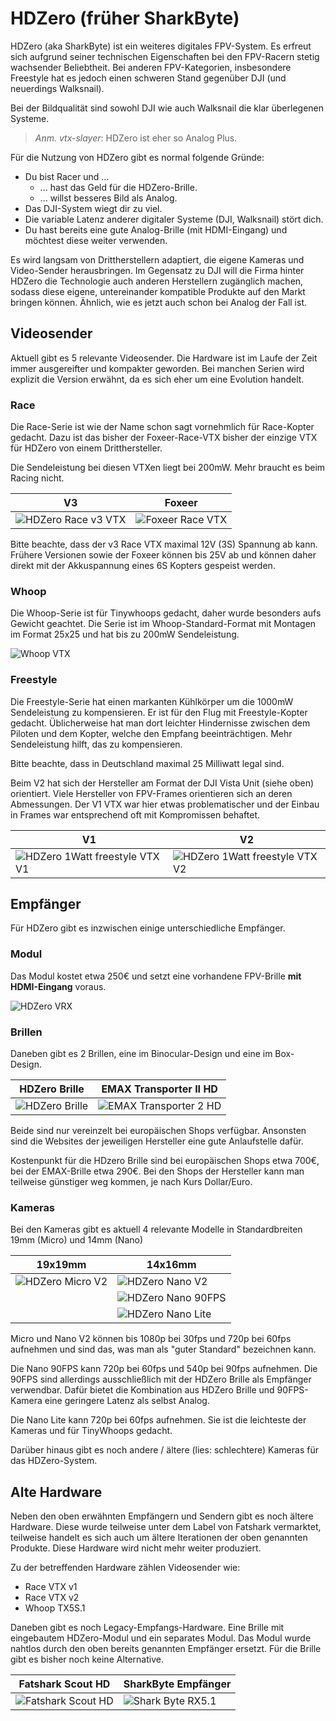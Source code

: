 # HDZero (früher SharkByte)

HDZero (aka SharkByte) ist ein weiteres digitales FPV-System. Es erfreut sich aufgrund seiner technischen Eigenschaften bei den FPV-Racern stetig wachsender Beliebtheit. Bei anderen FPV-Kategorien, insbesondere Freestyle hat es jedoch einen schweren Stand gegenüber DJI (und neuerdings Walksnail).

Bei der Bildqualität sind sowohl DJI wie auch Walksnail die klar überlegenen Systeme.

> *Anm. vtx-slayer*: HDZero ist eher so Analog Plus.

Für die Nutzung von HDZero gibt es normal folgende Gründe:

- Du bist Racer und ...
  - ... hast das Geld für die HDZero-Brille.
  - ... willst besseres Bild als Analog.
- Das DJI-System wiegt dir zu viel.
- Die variable Latenz anderer digitaler Systeme (DJI, Walksnail) stört dich.
- Du hast bereits eine gute Analog-Brille (mit HDMI-Eingang) und möchtest diese weiter verwenden.

Es wird langsam von Drittherstellern adaptiert, die eigene Kameras und Video-Sender herausbringen. Im Gegensatz zu DJI will die Firma hinter HDZero die Technologie auch anderen Herstellern zugänglich machen, sodass diese eigene, untereinander kompatible Produkte auf den Markt bringen können. Ähnlich, wie es jetzt auch schon bei Analog der Fall ist.

## Videosender

Aktuell gibt es 5 relevante Videosender. Die Hardware ist im Laufe der Zeit immer ausgereifter und kompakter geworden. Bei manchen Serien wird explizit die Version erwähnt, da es sich eher um eine Evolution handelt.

### Race

Die Race-Serie ist wie der Name schon sagt vornehmlich für Race-Kopter gedacht. Dazu ist das bisher der Foxeer-Race-VTX bisher der einzige VTX für HDZero von einem Dritthersteller.

Die Sendeleistung bei diesen VTXen liegt bei 200mW. Mehr braucht es beim Racing nicht.

| V3                                                          | Foxeer                                                     |
| ----------------------------------------------------------- | ---------------------------------------------------------- |
| ![HDZero Race v3 VTX](/img/divimath/hdzero_race_vtx_v3.png) | ![Foxeer Race VTX](/img/foxeer/foxeer_hdzero_race_vtx.png) |

Bitte beachte, dass der v3 Race VTX maximal 12V (3S) Spannung ab kann. Frühere Versionen sowie der Foxeer können bis 25V ab und können daher direkt mit der Akkuspannung eines 6S Kopters gespeist werden.

### Whoop

Die Whoop-Serie ist für Tinywhoops gedacht, daher wurde besonders aufs Gewicht geachtet. Die Serie ist im Whoop-Standard-Format mit Montagen im Format 25x25 und hat bis zu 200mW Sendeleistung.

![Whoop VTX](/img/divimath/hdzero_whoop_vtx_v2.png)

### Freestyle

Die Freestyle-Serie hat einen markanten Kühlkörper um die 1000mW Sendeleistung zu kompensieren. Er ist für den Flug mit Freestyle-Kopter gedacht. Üblicherweise hat man dort leichter Hindernisse zwischen dem Piloten und dem Kopter, welche den Empfang beeinträchtigen. Mehr Sendeleistung hilft, das zu kompensieren.

Bitte beachte, dass in Deutschland maximal 25 Milliwatt legal sind.

Beim V2 hat sich der Hersteller am Format der DJI Vista Unit (siehe oben) orientiert. Viele Hersteller von FPV-Frames orientieren sich an deren Abmessungen. Der V1 VTX war hier etwas problematischer und der Einbau in Frames war entsprechend oft mit Kompromissen behaftet.

| V1                                                                          | V2                                                                          |
| --------------------------------------------------------------------------- | --------------------------------------------------------------------------- |
| ![HDZero 1Watt freestyle VTX V1](/img/divimath/hdzero_freestyle_vtx_v1.png) | ![HDZero 1Watt freestyle VTX V2](/img/divimath/hdzero_freestyle_vtx_v2.png) |

## Empfänger

Für HDZero gibt es inzwischen einige unterschiedliche Empfänger.

### Modul

Das Modul kostet etwa 250€ und setzt eine vorhandene FPV-Brille **mit HDMI-Eingang** voraus.

![HDZero VRX](/img/divimath/hdzero-vrx-digital-hd-empfaenger-modul.png)

### Brillen

Daneben gibt es 2 Brillen, eine im Binocular-Design und eine im Box-Design.

| HDZero Brille                                      | EMAX Transporter II HD                                        |
| -------------------------------------------------- | ------------------------------------------------------------- |
| ![HDZero Brille](/img/divimath/hdzero_goggles.png) | ![EMAX Transporter 2 HD](/img/emax/emax_transporter_2_hd.png) |

Beide sind nur vereinzelt bei europäischen Shops verfügbar. Ansonsten sind die Websites der jeweiligen Hersteller eine gute Anlaufstelle dafür.

Kostenpunkt für die HDzero Brille sind bei europäischen Shops etwa 700€, bei der EMAX-Brille etwa 290€. Bei den Shops der Hersteller kann man teilweise günstiger weg kommen, je nach Kurs Dollar/Euro.

### Kameras

Bei den Kameras gibt es aktuell 4 relevante Modelle in Standardbreiten 19mm (Micro) und 14mm (Nano)

| 19x19mm                                                   | 14x16mm                                                       |
| --------------------------------------------------------- | ------------------------------------------------------------- |
| ![HDZero Micro V2](/img/divimath/hdzero_cam_micro_v2.png) | ![HDZero Nano V2](/img/divimath/hdzero_cam_nano_v2.png)       |
|                                                           | ![HDZero Nano 90FPS](/img/divimath/hdzero_cam_nano_90fps.png) |
|                                                           | ![HDZero Nano Lite](/img/divimath/hdzero_cam_nano_lite.png)   |

Micro und Nano V2 können bis 1080p bei 30fps und 720p bei 60fps aufnehmen und sind das, was man als "guter Standard" bezeichnen kann.

Die Nano 90FPS kann 720p bei 60fps und 540p bei 90fps aufnehmen. Die 90FPS sind allerdings ausschließlich mit der HDZero Brille als Empfänger verwendbar. Dafür bietet die Kombination aus HDZero Brille und 90FPS-Kamera eine geringere Latenz als selbst Analog.

Die Nano Lite kann 720p bei 60fps aufnehmen. Sie ist die leichteste der Kameras und für TinyWhoops gedacht.

Darüber hinaus gibt es noch andere / ältere (lies: schlechtere) Kameras für das HDZero-System.

## Alte Hardware

Neben den oben erwähnten Empfängern und Sendern gibt es noch ältere Hardware. Diese wurde teilweise unter dem Label von Fatshark vermarktet, teilweise handelt es sich auch um ältere Iterationen der oben genannten Produkte. Diese Hardware wird nicht mehr weiter produziert.

Zu der betreffenden Hardware zählen Videosender wie:

- Race VTX v1
- Race VTX v2
- Whoop TX5S.1

Daneben gibt es noch Legacy-Empfangs-Hardware. Eine Brille mit eingebautem HDZero-Modul und ein separates Modul. Das Modul wurde nahtlos durch den oben bereits genannten Empfänger ersetzt. Für die Brille gibt es bisher noch keine Alternative.

| Fatshark Scout HD                                         | SharkByte Empfänger                                           |
| --------------------------------------------------------- | ------------------------------------------------------------- |
| ![Fatshark Scout HD](/img/fatshark/fatshark_scout_hd.png) | ![Shark Byte RX5.1](/img/fatshark/fatshark_sharkbyte_vrx.png) |
